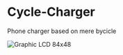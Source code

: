 # Cycle-Charger
Phone charger based on mere bycicle


<img src="https://camo.githubusercontent.com/71d67c1d00cde6418b292c677e1323c754a92d2d/68747470733a2f2f646c6e6d6839697036763275632e636c6f756466726f6e742e6e65742f696d616765732f70726f64756374732f312f302f312f362f382f31303136382d30315f695f6d612e6a7067" alt="Graphic LCD 84x48" data-canonical-src="https://github.com/Misha91/Cycle-Charger/blob/master/Gorky%20Park,%2007.2014.jpg?raw=true" style="max-width:100%;">
